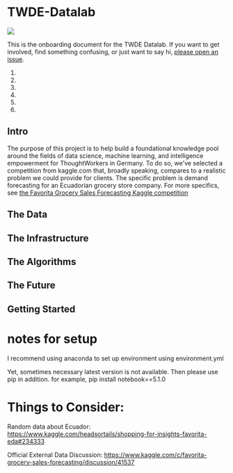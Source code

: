 # TWDE-Datalab
![](http://i0.kym-cdn.com/photos/images/original/001/268/288/04a.gif)

This is the onboarding document for the TWDE Datalab. If you want to get involved, find something confusing, or just want to say hi, [please open an issue](https://github.com/emilyagras/kaggle-favorita/issues).

1. []()
1. []()
1. []()
1. []()
1. []()
1. []()



## Intro
The purpose of this project is to help build a foundational knowledge pool around the fields of data science, machine learning, and intelligence empowerment for ThoughtWorkers in Germany. To do so, we've selected a competition from kaggle.com that, broadly speaking, compares to a realistic problem we could provide for clients. The specific problem is demand forecasting for an Ecuadorian grocery store company. For more specifics, see [the Favorita Grocery Sales Forecasting Kaggle competition](https://www.kaggle.com/c/favorita-grocery-sales-forecasting)

## The Data

## The Infrastructure

## The Algorithms

## The Future

## Getting Started

# notes for setup
I recommend using anaconda to set up environment using environment.yml

Yet, sometimes necessary latest version is not available. Then please use pip in addition. 
for example,
pip install notebook==5.1.0

# Things to Consider:
Random data about Ecuador: https://www.kaggle.com/headsortails/shopping-for-insights-favorita-eda#234333

Official External Data Discussion: https://www.kaggle.com/c/favorita-grocery-sales-forecasting/discussion/41537

